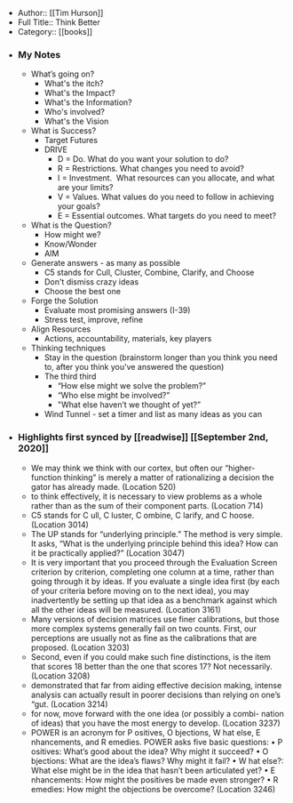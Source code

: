 - Author:: [[Tim Hurson]]
- Full Title:: Think Better
- Category:: [[books]]
- ### My Notes
    - What’s going on?
        - What's the itch?
        - What's the Impact?
        - What's the Information?
        - Who's involved?
        - What's the Vision
    - What is Success?
        - Target Futures
        - DRIVE
            - D = Do. What do you want your solution to do?
            - R = Restrictions. What changes you need to avoid?
            - I = Investment.  What resources can you allocate, and what are your limits?
            - V = Values. What values do you need to follow in achieving your goals?
            - E = Essential outcomes. What targets do you need to meet?
    - What is the Question?
        - How might we?
        - Know/Wonder
        - AIM
    - Generate answers - as many as possible
        - C5 stands for Cull, Cluster, Combine, Clarify, and Choose
        - Don't dismiss crazy ideas
        - Choose the best one
    - Forge the Solution
        - Evaluate most promising answers (I-39)
        - Stress test, improve, refine
    - Align Resources
        - Actions, accountability, materials, key players
    - Thinking techniques
        - Stay in the question (brainstorm longer than you think you need to, after you think you've answered the question)
        - The third third
            - “How else might we solve the problem?”
            - “Who else might be involved?”
            - "What else haven’t we thought of yet?”
        - Wind Tunnel - set a timer and list as many ideas as you can
- ### Highlights first synced by [[readwise]] [[September 2nd, 2020]]
    - We may think we think with our cortex, but often our “higher-function thinking” is merely a matter of rationalizing a decision the gator has already made. (Location 520)
    - to think effectively, it is necessary to view problems as a whole rather than as the sum of their component parts. (Location 714)
    - C5 stands for C ull, C luster, C ombine, C larify, and C hoose. (Location 3014)
    - The UP stands for “underlying principle.” The method is very simple. It asks, “What is the underlying principle behind this idea? How can it be practically applied?” (Location 3047)
    - It is very important that you proceed through the Evaluation Screen criterion by criterion, completing one column at a time, rather than going through it by ideas. If you evaluate a single idea first (by each of your criteria before moving on to the next idea), you may inadvertently be setting up that idea as a benchmark against which all the other ideas will be measured. (Location 3161)
    - Many versions of decision matrices use finer calibrations, but those more complex systems generally fail on two counts. First, our perceptions are usually not as fine as the calibrations that are proposed. (Location 3203)
    - Second, even if you could make such fine distinctions, is the item that scores 18 better than the one that scores 17? Not necessarily. (Location 3208)
    - demonstrated that far from aiding effective decision making, intense analysis can actually result in poorer decisions than relying on one’s “gut. (Location 3214)
    - for now, move forward with the one idea (or possibly a combi- nation of ideas) that you have the most energy to develop. (Location 3237)
    - POWER is an acronym for P ositives, O bjections, W hat else, E nhancements, and R emedies. POWER asks five basic questions: • P ositives: What’s good about the idea? Why might it succeed? • O bjections: What are the idea’s flaws? Why might it fail? • W hat else?: What else might be in the idea that hasn’t been articulated yet? • E nhancements: How might the positives be made even stronger? • R emedies: How might the objections be overcome? (Location 3246)
